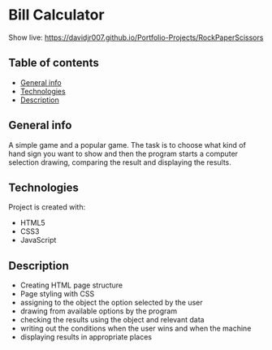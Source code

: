 # Bill Calculator

Show live: https://davidjr007.github.io/Portfolio-Projects/RockPaperScissors

## Table of contents

- [General info](#general-info)
- [Technologies](#technologies)
- [Description](#description)

## General info

A simple game and a popular game. The task is to choose what kind of hand sign you want to show and then the program starts a computer selection drawing, comparing the result and displaying the results.

## Technologies

Project is created with:

- HTML5
- CSS3
- JavaScript

## Description

- Creating HTML page structure
- Page styling with CSS
- assigning to the object the option selected by the user
- drawing from available options by the program
- checking the results using the object and relevant data
- writing out the conditions when the user wins and when the machine
- displaying results in appropriate places
